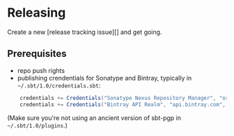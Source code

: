 # Releasing

Create a new [release tracking issue][] and get going.

[🚢 release tracking issue]: https://github.com/lightbend/mima/issues/new?template=release.md

## Prerequisites

* repo push rights
* publishing crendentials for Sonatype and Bintray, typically in `~/.sbt/1.0/credentials.sbt`:

```scala
    credentials += Credentials("Sonatype Nexus Repository Manager", "oss.sonatype.org", <username>, <password>)
    credentials += Credentials("Bintray API Realm", "api.bintray.com", <username>, <password>)
```

(Make sure you're not using an ancient version of sbt-pgp in `~/.sbt/1.0/plugins`.)
